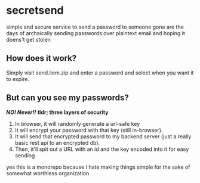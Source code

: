 # secretsend
simple and secure service to send a password to someone
gone are the days of archaically sending passwords over plaintext email and hoping it doens't get stolen


## How does it work? 
Simply visit send.liem.zip and enter a password and select when you want it to expire.


## But can you see my passwords?
***NO! Never!!***
**tldr; three layers of security**
1. In browser, it will randomly generate a url-safe key
2. It will encrypt your password with that key (still in-browser).
3. It will send that encrypted password to my backend server (just a really basic rest api to an encrypted db).
4. Then, it'll spit out a URL with an id and the key encoded into it for easy sending





yes this is a monorepo because I hate making things simple for the sake of somewhat worthless organization

